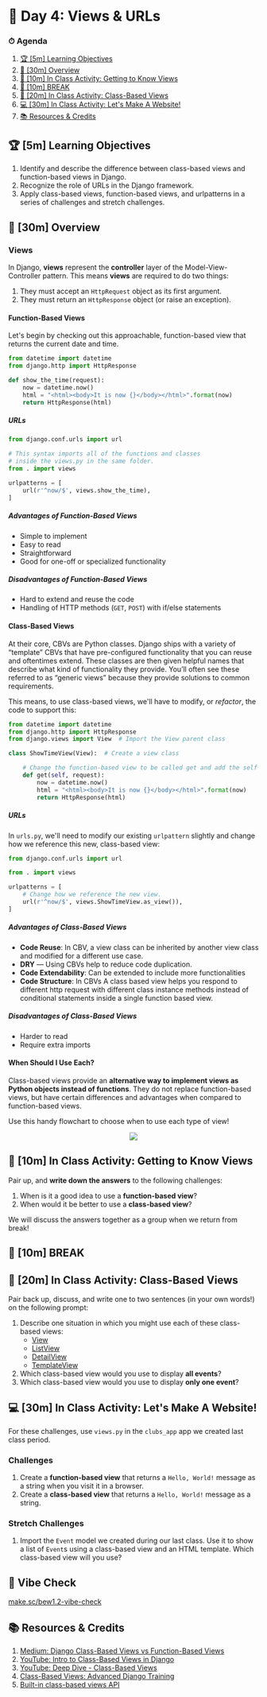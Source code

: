 # 📜 Day 4: Views & URLs

### ⏱ Agenda

1. [🏆 [5m] Learning Objectives](#%f0%9f%8f%86-5m-learning-objectives)
2. [📖 [30m] Overview](#%f0%9f%93%96-30m-overview)
3. [📝 [10m] In Class Activity: Getting to Know Views](#%f0%9f%93%9d-10m-in-class-activity-getting-to-know-views)
4. [🌴 [10m] BREAK](#%f0%9f%8c%b4-10m-break)
5. [📝 [20m] In Class Activity: Class-Based Views](#%f0%9f%93%9d-20m-in-class-activity-class-based-views)
6. [💻 [30m] In Class Activity: Let's Make A Website!](#%f0%9f%92%bb-30m-in-class-activity-lets-make-a-website)
7. [📚 Resources & Credits](#%f0%9f%93%9a-resources--credits)

## 🏆 [5m] Learning Objectives

1. Identify and describe the difference between class-based views and function-based views in Django.
2. Recognize the role of URLs in the Django framework.
3. Apply class-based views, function-based views, and urlpatterns in a series of challenges and stretch challenges.

## 📖 [30m] Overview

### Views

In Django, **views** represent the **controller** layer of the Model-View-Controller pattern. This means **views** are required to do two things:

1. They must accept an `HttpRequest` object as its first argument.
2. They must return an `HttpResponse` object (or raise an exception).

#### Function-Based Views

Let's begin by checking out this approachable, function-based view that returns the current date and time.

```python
from datetime import datetime
from django.http import HttpResponse

def show_the_time(request):
    now = datetime.now()
    html = "<html><body>It is now {}</body></html>".format(now)
    return HttpResponse(html)
```

##### URLs

```python
from django.conf.urls import url

# This syntax imports all of the functions and classes
# inside the views.py in the same folder.
from . import views

urlpatterns = [
    url(r'^now/$', views.show_the_time),
]
```

##### Advantages of Function-Based Views

- Simple to implement
- Easy to read
- Straightforward
- Good for one-off or specialized functionality

##### Disadvantages of Function-Based Views

- Hard to extend and reuse the code
- Handling of HTTP methods (`GET`, `POST`) with if/else statements

#### Class-Based Views

At their core, CBVs are Python classes. Django ships with a variety of “template” CBVs that have pre-configured functionality that you can reuse and oftentimes extend. These classes are then given helpful names that describe what kind of functionality they provide. You’ll often see these referred to as “generic views” because they provide solutions to common requirements.

This means, to use class-based views, we'll have to modify, or *refactor*, the code to support this:

```python
from datetime import datetime
from django.http import HttpResponse
from django.views import View  # Import the View parent class

class ShowTimeView(View):  # Create a view class

    # Change the function-based view to be called get and add the self param
    def get(self, request):
        now = datetime.now()
        html = "<html><body>It is now {}</body></html>".format(now)
        return HttpResponse(html)
```

##### URLs

In `urls.py`, we'll need to modify our existing `urlpattern` slightly and change how we reference this new, class-based view:

```python
from django.conf.urls import url

from . import views

urlpatterns = [
    # Change how we reference the new view.
    url(r'^now/$', views.ShowTimeView.as_view()),
]
```

##### Advantages of Class-Based Views

- **Code Reuse**: In CBV, a view class can be inherited by another view class and modified for a different use case.
- **DRY** — Using CBVs help to reduce code duplication.
- **Code Extendability**: Can be extended to include more functionalities
- **Code Structure**: In CBVs A class based view helps you respond to different http request with different class instance methods instead of conditional statements inside a single function based view.

##### Disadvantages of Class-Based Views

- Harder to read
- Require extra imports

#### When Should I Use Each?

Class-based views provide an **alternative way to implement views as Python objects instead of functions**. They do not replace function-based views, but have certain differences and advantages when compared to function-based views.

Use this handy flowchart to choose when to use each type of view!

<p align="center">
  <img src="https://github.com/Make-School-Courses/BEW-1.2-Authentication-and-Associations/blob/master/Lessons/Assets/which-view.jpeg?raw=true">
</p>

## 📝 [10m] In Class Activity: Getting to Know Views

Pair up, and **write down the answers** to the following challenges:

1. When is it a good idea to use a **function-based view**?
2. When would it be better to use a **class-based view**?

We will discuss the answers together as a group when we return from break!

## 🌴 [10m] BREAK

## 📝 [20m] In Class Activity: Class-Based Views

Pair back up, discuss, and write one to two sentences (in your own words!) on the following prompt:

1. Describe one situation in which you might use each of these class-based views:
   - [View](https://docs.djangoproject.com/en/2.2/ref/class-based-views/base/#view)
   - [ListView](https://docs.djangoproject.com/en/2.2/ref/class-based-views/generic-display/#listview)
   - [DetailView](https://docs.djangoproject.com/en/2.2/ref/class-based-views/generic-display/#detailview)
   - [TemplateView](https://docs.djangoproject.com/en/2.2/ref/class-based-views/base/#templateview)
3. Which class-based view would you use to display **all events**?
4. Which class-based view would you use to display **only one event**?

## 💻 [30m] In Class Activity: Let's Make A Website!

For these challenges, use `views.py` in the `clubs_app` app we created last class period.

### Challenges

1. Create a **function-based view** that returns a `Hello, World!` message as a string when you visit it in a browser.
2. Create a **class-based view** that returns a `Hello, World!` message as a string.

### Stretch Challenges

1. Import the `Event` model we created during our last class. Use it to show a list of `Event`s using a class-based view and an HTML template. Which class-based view will you use?

## 🤗 Vibe Check

[make.sc/bew1.2-vibe-check](https://make.sc/bew1.2-vibe-check)

## 📚 Resources & Credits

1. [Medium: Django Class-Based Views vs Function-Based Views](https://medium.com/@ksarthak4ever/django-class-based-views-vs-function-based-view-e74b47b2e41b)
2. [YouTube: Intro to Class-Based Views in Django](https://www.youtube.com/watch?v=-tqhhT3R6VY)
3. [YouTube: Deep Dive - Class-Based Views](https://youtu.be/Qki2m5AyfWw)
4. [Class-Based Views: Advanced Django Training](https://django-advanced-training.readthedocs.io/en/latest/features/class-based-views/)
5. [Built-in class-based views API](https://docs.djangoproject.com/en/2.2/ref/class-based-views/)
